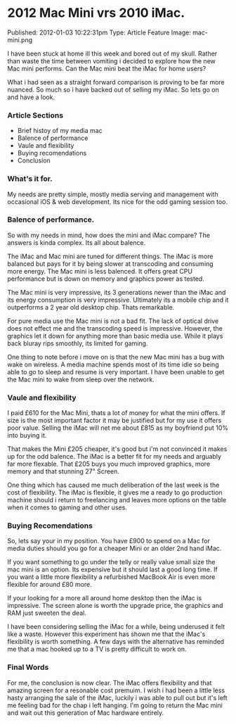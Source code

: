 2012 Mac Mini vrs 2010 iMac.
=====================
Published: 2012-01-03 10:22:31pm
Type: Article
Feature Image: mac-mini.png

I have been stuck at home ill this week and bored out of my skull. Rather than waste the time between vomiting i decided to explore how the new Mac mini performs. Can the Mac mini beat the iMac for home users?

What i had seen as a straight forward comparison is proving to be far more nuanced. So much so i have backed out of selling my iMac. So lets go on and have a look.

### Article Sections
* Brief histoy of my media mac
* Balence of performance
* Vaule and flexibility
* Buying recomendations
* Conclusion

### What's it for.
My needs are pretty simple, mostly media serving and management with occasional iOS & web development. Its nice for the odd gaming session too.

### Balence of performance.
So with my needs in mind, how does the mini and iMac compare? The answers is kinda complex. Its all about balence.

The iMac and Mac mini are tuned for different things. The iMac is more balanced but pays for it by being slower at transcoding and consuming more energy. The Mac mini is less balenced. It offers great CPU performance but is down on memory and graphics power as tested.

The Mac mini is very impressive, its 3 generations newer than the iMac and its energy consumption is very impressive. Ultimately its a mobile chip and it outperforms a 2 year old desktop chip. Thats remarkable.

For pure media use the Mac mini is not a bad fit. The lack of optical drive does not effect me and the transcoding speed is impressive. However, the graphics let it down for anything more than basic media use. While it plays back bluray rips smoothly, its limited for gaming. 

One thing to note before i move on is that the new Mac mini has a bug with wake on wireless. A media machine spends most of its time idle so being able to go to sleep and resume is very important. I have been unable to get the Mac mini to wake from sleep over the network.

### Vaule and flexibility
I paid £610 for the Mac Mini, thats a lot of money for what the mini offers. If size is the most important factor it may be justified but for my use it offers poor value. Selling the iMac will net me about £815 as my boyfriend put 10% into buying it.

That makes the Mini £205 cheaper, it's good but i'm not convinced it makes up for the odd balence. The iMac is a better fit for my needs and arguably far more flexable. That £205 buys you much improved graphics, more memory and that stunning 27" Screen.

One thing which has caused me much deliberation of the last week is the cost of flexibility. The iMac is flexible, it gives me a ready to go production machine should i return to freelancing and leaves more options on the table when it comes to gaming and other uses.

### Buying Recomendations
So, lets say your in my position. You have £900 to spend on a Mac for media duties should you go for a cheaper Mini or an older 2nd hand iMac.

If you want something to go under the telly or really value small size the mac mini is an option. Its expensive but it should last a good long time. If you want a little more flexibility a refurbished MacBook Air is even more flexible for around £80 more.

If your looking for a more all around home desktop then the iMac is impressive. The screen alone is worth the upgrade price, the graphics and RAM just sweeten the deal.

I have been considering selling the iMac for a while, being underused it felt like a waste. However this experiment has shown me that the iMac's flexibility is worth something. A few days with the alternative has reminded me that a mac hooked up to a TV is pretty difficult to work on.

### Final Words
For me, the conclusion is now clear. The iMac offers flexibility and that amazing screen for a resonable cost premuim. I wish i had been a little less hasty arranging the sale of the iMac, luckily i was able to pull out but it's left me feeling bad for the chap i left hanging. I'm going to return the Mac mini and wait out this generation of Mac hardware entirely.